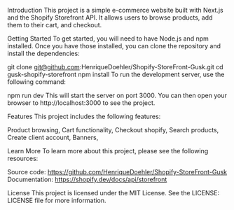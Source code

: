 Introduction
This project is a simple e-commerce website built with Next.js and the Shopify Storefront API. It allows users to browse products, add them to their cart, and checkout.

Getting Started
To get started, you will need to have Node.js and npm installed. Once you have those installed, you can clone the repository and install the dependencies:

git clone git@github.com:HenriqueDoehler/Shopify-StoreFront-Gusk.git
cd gusk-shopify-storefront
npm install
To run the development server, use the following command:

npm run dev
This will start the server on port 3000. You can then open your browser to http://localhost:3000 to see the project.

Features
This project includes the following features:

Product browsing,
Cart functionality,
Checkout shopify,
Search products,
Create client account,
Banners,

Learn More
To learn more about this project, please see the following resources:

Source code: https://github.com/HenriqueDoehler/Shopify-StoreFront-Gusk
Documentation: https://shopify.dev/docs/api/storefront

License
This project is licensed under the MIT License. See the LICENSE: LICENSE file for more information.
